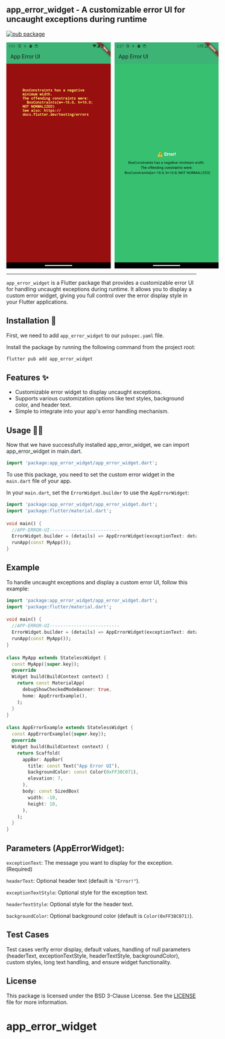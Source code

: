 ## app_error_widget - A customizable error UI for uncaught exceptions during runtime

[![pub package](https://img.shields.io/pub/v/app_error_widget.svg)](https://pub.dev/packages/app_error_widget)

<p style="display: flex; gap: 10px;">
    <img src="https://raw.githubusercontent.com/Dipak677/app_error_widget/refs/heads/main/app_error_example_old.png?raw=true" height="600px">
    <img src="https://raw.githubusercontent.com/Dipak677/app_error_widget/refs/heads/main/app_error_example.png?raw=true" height="600px">
</p>

---

```app_error_widget``` is a Flutter package that provides a customizable error UI for handling uncaught exceptions during runtime. It allows you to display a custom error widget, giving you full control over the error display style in your Flutter applications.

## Installation 🚀

First, we need to add ```app_error_widget``` to our ```pubspec.yaml``` file.

Install the package by running the following command from the project root:

```bash
flutter pub add app_error_widget
```

## Features ✨

- Customizable error widget to display uncaught exceptions.
- Supports various customization options like text styles, background color, and header text.
- Simple to integrate into your app's error handling mechanism.


## Usage 🧑‍💻

Now that we have successfully installed app_error_widget, we can import app_error_widget in main.dart.

```dart
import 'package:app_error_widget/app_error_widget.dart';
```
To use this package, you need to set the custom error widget in the ```main.dart``` file of your app.

In your ```main.dart```, set the ```ErrorWidget.builder``` to use the ```AppErrorWidget```:

```dart
import 'package:app_error_widget/app_error_widget.dart';
import 'package:flutter/material.dart';

void main() {
  //APP-ERROR-UI--------------------------
  ErrorWidget.builder = (details) => AppErrorWidget(exceptionText: details.exception.toString());
  runApp(const MyApp());
}
```



## Example

To handle uncaught exceptions and display a custom error UI, follow this example:

```dart
import 'package:app_error_widget/app_error_widget.dart';
import 'package:flutter/material.dart';

void main() {
  //APP-ERROR-UI--------------------------
  ErrorWidget.builder = (details) => AppErrorWidget(exceptionText: details.exception.toString());
  runApp(const MyApp());
}

class MyApp extends StatelessWidget {
  const MyApp({super.key});
  @override
  Widget build(BuildContext context) {
    return const MaterialApp(
      debugShowCheckedModeBanner: true,
      home: AppErrorExample(),
    );
  }
}

class AppErrorExample extends StatelessWidget {
  const AppErrorExample({super.key});
  @override
  Widget build(BuildContext context) {
    return Scaffold(
      appBar: AppBar(
        title: const Text("App Error UI"),
        backgroundColor: const Color(0xFF38C071),
        elevation: 7,
      ),
      body: const SizedBox(
        width: -10,
        height: 10,
      ),
    );
  }
}

```
## Parameters (AppErrorWidget):

```exceptionText```: The message you want to display for the exception. (Required)

```headerText```: Optional header text (default is ```"Error!"```).

```exceptionTextStyle```: Optional style for the exception text.

```headerTextStyle```: Optional style for the header text.

```backgroundColor```: Optional background color (default is ```Color(0xFF38C071)```).


## Test Cases

Test cases verify error display, default values, handling of null parameters (headerText, exceptionTextStyle, headerTextStyle, backgroundColor), custom styles, long text handling, and ensure widget functionality.

## License

This package is licensed under the BSD 3-Clause License. See the [LICENSE](https://opensource.org/license/bsd-3-clause) file for more information.

# app_error_widget

